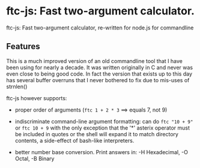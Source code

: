 # ftc-js: Fast two-argument calculator.

ftc-js: Fast two-argument calculator, re-written for node.js for commandline

## Features

This is a much improved version of an old commandline tool that I have been
using for nearly a decade. It was written originally in C and never was even
close to being good code.  In fact the version that exists up to this day has
several buffer overruns that I never bothered to fix due to mis-uses of strnlen()

ftc-js however supports: 
* proper order of arguments (```ftc 1 + 2 * 3``` ==> equals 7, not 9)

* indiscriminate command-line argument formatting: can do ```ftc "10 + 9"``` or ```ftc 10 + 9``` with the only exception that the '*' asterix operator must be included in quotes or the shell will expand it to match directory contents, a side-effect of bash-like interpreters.

* better number base conversion. Print answers in: -H Hexadecimal, -O Octal, -B Binary



